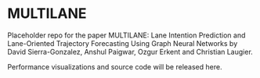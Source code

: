 # MULTILANE

Placeholder repo for the paper MULTILANE: Lane Intention Prediction and Lane-Oriented Trajectory Forecasting Using Graph Neural Networks
by David Sierra-Gonzalez, Anshul Paigwar, Ozgur Erkent and Christian Laugier.

Performance visualizations and source code will be released here.
